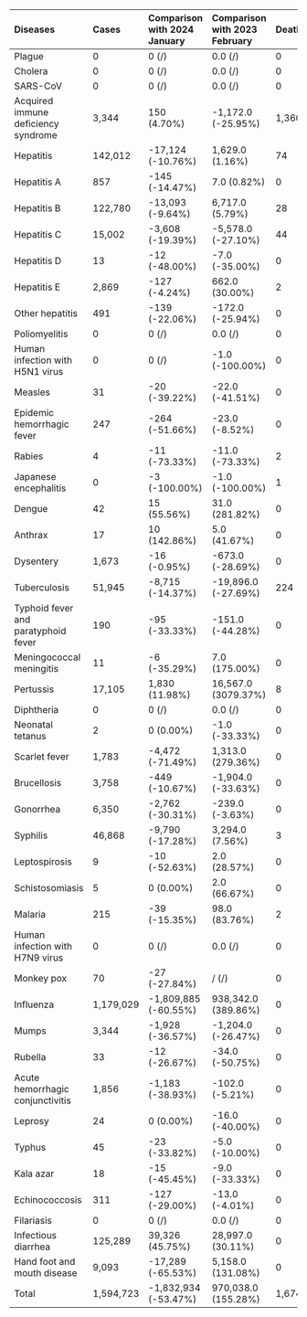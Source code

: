 | Diseases                            | Cases     | Comparison with 2024 January   | Comparison with 2023 February   | Deaths   | Comparison with 2024 January   | Comparison with 2023 February   |
|:------------------------------------|:----------|:-------------------------------|:--------------------------------|:---------|:-------------------------------|:--------------------------------|
| Plague                              | 0         | 0 (/)                          | 0.0 (/)                         | 0        | 0 (/)                          | 0.0 (/)                         |
| Cholera                             | 0         | 0 (/)                          | 0.0 (/)                         | 0        | 0 (/)                          | 0.0 (/)                         |
| SARS-CoV                            | 0         | 0 (/)                          | 0.0 (/)                         | 0        | 0 (/)                          | 0.0 (/)                         |
| Acquired immune deficiency syndrome | 3,344     | 150 (4.70%)                    | -1,172.0 (-25.95%)              | 1,360    | -370 (-21.39%)                 | -577.0 (-29.79%)                |
| Hepatitis                           | 142,012   | -17,124 (-10.76%)              | 1,629.0 (1.16%)                 | 74       | 21 (39.62%)                    | 15.0 (25.42%)                   |
| Hepatitis A                         | 857       | -145 (-14.47%)                 | 7.0 (0.82%)                     | 0        | 0 (/)                          | 0.0 (/)                         |
| Hepatitis B                         | 122,780   | -13,093 (-9.64%)               | 6,717.0 (5.79%)                 | 28       | 2 (7.69%)                      | 10.0 (55.56%)                   |
| Hepatitis C                         | 15,002    | -3,608 (-19.39%)               | -5,578.0 (-27.10%)              | 44       | 21 (91.30%)                    | 3.0 (7.32%)                     |
| Hepatitis D                         | 13        | -12 (-48.00%)                  | -7.0 (-35.00%)                  | 0        | 0 (/)                          | 0.0 (/)                         |
| Hepatitis E                         | 2,869     | -127 (-4.24%)                  | 662.0 (30.00%)                  | 2        | -2 (-50.00%)                   | 2.0 (/)                         |
| Other hepatitis                     | 491       | -139 (-22.06%)                 | -172.0 (-25.94%)                | 0        | 0 (/)                          | 0.0 (/)                         |
| Poliomyelitis                       | 0         | 0 (/)                          | 0.0 (/)                         | 0        | 0 (/)                          | 0.0 (/)                         |
| Human infection with H5N1 virus     | 0         | 0 (/)                          | -1.0 (-100.00%)                 | 0        | 0 (/)                          | 0.0 (/)                         |
| Measles                             | 31        | -20 (-39.22%)                  | -22.0 (-41.51%)                 | 0        | 0 (/)                          | 0.0 (/)                         |
| Epidemic hemorrhagic fever          | 247       | -264 (-51.66%)                 | -23.0 (-8.52%)                  | 0        | -1 (-100.00%)                  | 0.0 (/)                         |
| Rabies                              | 4         | -11 (-73.33%)                  | -11.0 (-73.33%)                 | 2        | -9 (-81.82%)                   | -2.0 (-50.00%)                  |
| Japanese encephalitis               | 0         | -3 (-100.00%)                  | -1.0 (-100.00%)                 | 1        | 0 (0.00%)                      | 1.0 (/)                         |
| Dengue                              | 42        | 15 (55.56%)                    | 31.0 (281.82%)                  | 0        | 0 (/)                          | 0.0 (/)                         |
| Anthrax                             | 17        | 10 (142.86%)                   | 5.0 (41.67%)                    | 0        | 0 (/)                          | 0.0 (/)                         |
| Dysentery                           | 1,673     | -16 (-0.95%)                   | -673.0 (-28.69%)                | 0        | 0 (/)                          | -1.0 (-100.00%)                 |
| Tuberculosis                        | 51,945    | -8,715 (-14.37%)               | -19,896.0 (-27.69%)             | 224      | -159 (-41.51%)                 | -100.0 (-30.86%)                |
| Typhoid fever and paratyphoid fever | 190       | -95 (-33.33%)                  | -151.0 (-44.28%)                | 0        | 0 (/)                          | 0.0 (/)                         |
| Meningococcal meningitis            | 11        | -6 (-35.29%)                   | 7.0 (175.00%)                   | 0        | -1 (-100.00%)                  | 0.0 (/)                         |
| Pertussis                           | 17,105    | 1,830 (11.98%)                 | 16,567.0 (3079.37%)             | 8        | 3 (60.00%)                     | 8.0 (/)                         |
| Diphtheria                          | 0         | 0 (/)                          | 0.0 (/)                         | 0        | 0 (/)                          | 0.0 (/)                         |
| Neonatal tetanus                    | 2         | 0 (0.00%)                      | -1.0 (-33.33%)                  | 0        | 0 (/)                          | 0.0 (/)                         |
| Scarlet fever                       | 1,783     | -4,472 (-71.49%)               | 1,313.0 (279.36%)               | 0        | 0 (/)                          | 0.0 (/)                         |
| Brucellosis                         | 3,758     | -449 (-10.67%)                 | -1,904.0 (-33.63%)              | 0        | 0 (/)                          | 0.0 (/)                         |
| Gonorrhea                           | 6,350     | -2,762 (-30.31%)               | -239.0 (-3.63%)                 | 0        | -1 (-100.00%)                  | 0.0 (/)                         |
| Syphilis                            | 46,868    | -9,790 (-17.28%)               | 3,294.0 (7.56%)                 | 3        | -3 (-50.00%)                   | 1.0 (50.00%)                    |
| Leptospirosis                       | 9         | -10 (-52.63%)                  | 2.0 (28.57%)                    | 0        | 0 (/)                          | 0.0 (/)                         |
| Schistosomiasis                     | 5         | 0 (0.00%)                      | 2.0 (66.67%)                    | 0        | 0 (/)                          | 0.0 (/)                         |
| Malaria                             | 215       | -39 (-15.35%)                  | 98.0 (83.76%)                   | 2        | -1 (-33.33%)                   | 2.0 (/)                         |
| Human infection with H7N9 virus     | 0         | 0 (/)                          | 0.0 (/)                         | 0        | 0 (/)                          | 0.0 (/)                         |
| Monkey pox                          | 70        | -27 (-27.84%)                  | / (/)                           | 0        | 0 (/)                          | / (/)                           |
| Influenza                           | 1,179,029 | -1,809,885 (-60.55%)           | 938,342.0 (389.86%)             | 0        | -3 (-100.00%)                  | -1.0 (-100.00%)                 |
| Mumps                               | 3,344     | -1,928 (-36.57%)               | -1,204.0 (-26.47%)              | 0        | 0 (/)                          | 0.0 (/)                         |
| Rubella                             | 33        | -12 (-26.67%)                  | -34.0 (-50.75%)                 | 0        | 0 (/)                          | 0.0 (/)                         |
| Acute hemorrhagic conjunctivitis    | 1,856     | -1,183 (-38.93%)               | -102.0 (-5.21%)                 | 0        | 0 (/)                          | 0.0 (/)                         |
| Leprosy                             | 24        | 0 (0.00%)                      | -16.0 (-40.00%)                 | 0        | 0 (/)                          | 0.0 (/)                         |
| Typhus                              | 45        | -23 (-33.82%)                  | -5.0 (-10.00%)                  | 0        | 0 (/)                          | 0.0 (/)                         |
| Kala azar                           | 18        | -15 (-45.45%)                  | -9.0 (-33.33%)                  | 0        | 0 (/)                          | -1.0 (-100.00%)                 |
| Echinococcosis                      | 311       | -127 (-29.00%)                 | -13.0 (-4.01%)                  | 0        | 0 (/)                          | 0.0 (/)                         |
| Filariasis                          | 0         | 0 (/)                          | 0.0 (/)                         | 0        | 0 (/)                          | 0.0 (/)                         |
| Infectious diarrhea                 | 125,289   | 39,326 (45.75%)                | 28,997.0 (30.11%)               | 0        | 0 (/)                          | 0.0 (/)                         |
| Hand foot and mouth disease         | 9,093     | -17,289 (-65.53%)              | 5,158.0 (131.08%)               | 0        | 0 (/)                          | 0.0 (/)                         |
| Total                               | 1,594,723 | -1,832,934 (-53.47%)           | 970,038.0 (155.28%)             | 1,674    | -524 (-23.84%)                 | -655.0 (-28.12%)                |